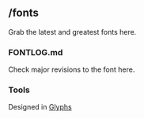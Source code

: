 ## /fonts
Grab the latest and greatest fonts here.

### FONTLOG.md
Check major revisions to the font here.

### Tools
Designed in [Glyphs](https://glyphsapp.com/)
